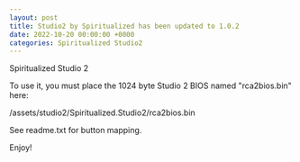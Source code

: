 ```yaml
---
layout: post
title: Studio2 by Spiritualized has been updated to 1.0.2
date: 2022-10-20 00:00:00 +0000
categories: Spiritualized Studio2
---
```

Spiritualized Studio 2


To use it, you must place the 1024 byte Studio 2 BIOS named "rca2bios.bin" here:

/assets/studio2/Spiritualized.Studio2/rca2bios.bin

See readme.txt for button mapping.

Enjoy!
